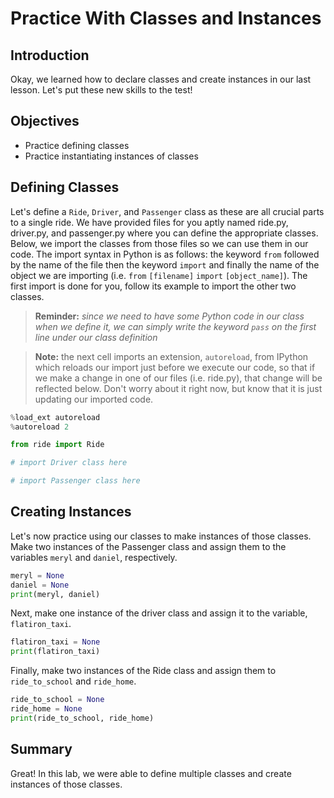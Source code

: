 
# Practice With Classes and Instances

## Introduction
Okay, we learned how to declare classes and create instances in our last lesson. Let's put these new skills to the test!

## Objectives

* Practice defining classes
* Practice instantiating instances of classes

## Defining Classes


Let's define a `Ride`, `Driver`, and `Passenger` class as these are all crucial parts to a single ride. We have provided files for you aptly named ride.py, driver.py, and passenger.py where you can define the appropriate classes. Below, we import the classes from those files so we can use them in our code. The import syntax in Python is as follows: the keyword `from` followed by the name of the file then the keyword `import` and finally the name of the object we are importing (i.e. `from` `[filename]` `import` `[object_name]`). The first import is done for you, follow its example to import the other two classes.

> **Reminder:** *since we need to have some Python code in our class when we define it, we can simply write the keyword `pass` on the first line under our class definition*

> **Note:** the next cell imports an extension, `autoreload`, from IPython which reloads our import just before we execute our code, so that if we make a change in one of our files (i.e. ride.py), that change will be reflected below. Don't worry about it right now, but know that it is just updating our imported code.


```python
%load_ext autoreload
%autoreload 2
```


```python
from ride import Ride
```


```python
# import Driver class here
```


```python
# import Passenger class here
```

## Creating Instances

Let's now practice using our classes to make instances of those classes. Make two instances of the Passenger class and assign them to the variables `meryl` and `daniel`, respectively.


```python
meryl = None
daniel = None
print(meryl, daniel)
```

Next, make one instance of the driver class and assign it to the variable, `flatiron_taxi`.


```python
flatiron_taxi = None
print(flatiron_taxi)
```

Finally, make two instances of the Ride class and assign them to `ride_to_school` and `ride_home`. 


```python
ride_to_school = None
ride_home = None
print(ride_to_school, ride_home)
```

## Summary
Great! In this lab, we were able to define multiple classes and create instances of those classes.
